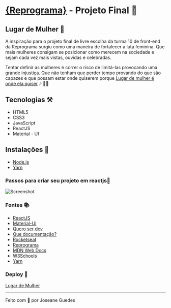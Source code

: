 # [{Reprograma}](https://reprograma.com.br/) - Projeto Final   :tada:

## Lugar de Mulher  :girl:

A inspiração para o projeto final de livre escolha da turma 10 de front-end da Reprograma surgiu como uma maneira de fortalecer a luta feminina. Que mais mulheres consigam se posicionar como merecem na sociedade e sejam cada vez mais vistas, ouvidas e celebradas.
<br>

Tentar definir as mulheres é correr o risco de limitá-las provocando uma grande injustiça. Que não tenham que perder tempo provando do que são capazes e que possam estar onde quiserem porque [Lugar de mulher é onde ela quiser](https://www.youtube.com/watch?v=fPgkhbs3AnE) :notes: :woman_singer:

## Tecnologias :hammer_and_pick:
* HTML5
* CSS3
* JavaScript
* ReactJS 
* Material - UI 

## Instalações :link:
* [Node.js](https://nodejs.org/en/download/)
* [Yarn](https://yarnpkg.com/)


### Passos para criar seu projeto em reactjs:feet:
![Screenshot](https://cdn.jsdelivr.net/gh/facebook/create-react-app@27b42ac7efa018f2541153ab30d63180f5fa39e0/screencast.svg)

### Fontes :books: 
* [ReactJS](https://pt-br.reactjs.org/)
* [Material-UI](https://material-ui.com/pt/)
* [Quero ser dev](https://queroserdev.com/#)
* [Que documentação?](https://quedocs.netlify.app/)
* [Rocketseat](https://github.com/Rocketseat)
* [Reprograma](https://github.com/reprograma)
* [MDN Web Docs](https://developer.mozilla.org/pt-BR/)
* [W3Schools](https://www.w3schools.com/)
* [Yarn](https://yarnpkg.com/package/create-react-app)

### Deploy :star2:
 [Lugar de Mulher](https://lugar-de-mulher.netlify.app/)

 <hr/>

 Feito com :purple_heart: por Joseane Guedes